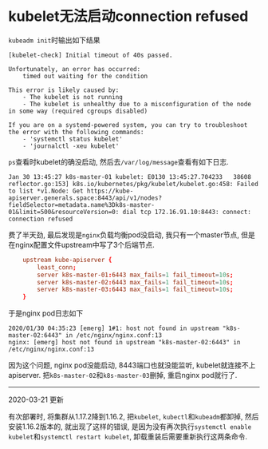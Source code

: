 # kubelet无法启动connection refused

`kubeadm init`时输出如下结果

```
[kubelet-check] Initial timeout of 40s passed.

Unfortunately, an error has occurred:
	timed out waiting for the condition

This error is likely caused by:
	- The kubelet is not running
	- The kubelet is unhealthy due to a misconfiguration of the node in some way (required cgroups disabled)

If you are on a systemd-powered system, you can try to troubleshoot the error with the following commands:
	- 'systemctl status kubelet'
	- 'journalctl -xeu kubelet'

```

`ps`查看时kubelet的确没启动, 然后去`/var/log/message`查看有如下日志.

```
Jan 30 13:45:27 k8s-master-01 kubelet: E0130 13:45:27.704233   38608 reflector.go:153] k8s.io/kubernetes/pkg/kubelet/kubelet.go:458: Failed to list *v1.Node: Get https://kube-apiserver.generals.space:8443/api/v1/nodes?fieldSelector=metadata.name%3Dk8s-master-01&limit=500&resourceVersion=0: dial tcp 172.16.91.10:8443: connect: connection refused
```

费了半天劲, 最后发现是`nginx`负载均衡pod没启动, 我只有一个master节点, 但是在nginx配置文件upstream中写了3个后端节点.

```conf
    upstream kube-apiserver {
        least_conn;
        server k8s-master-01:6443 max_fails=1 fail_timeout=10s;
        server k8s-master-02:6443 max_fails=1 fail_timeout=10s;
        server k8s-master-03:6443 max_fails=1 fail_timeout=10s;
    }
```

于是nginx pod日志如下

```
2020/01/30 04:35:23 [emerg] 1#1: host not found in upstream "k8s-master-02:6443" in /etc/nginx/nginx.conf:13
nginx: [emerg] host not found in upstream "k8s-master-02:6443" in /etc/nginx/nginx.conf:13
```

因为这个问题, nginx pod没能启动, 8443端口也就没能监听, kubelet就连接不上apiserver. 把`k8s-master-02`和`k8s-master-03`删掉, 重启nginx pod就行了.

------

2020-03-21 更新

有次部署时, 将集群从1.17.2降到1.16.2, 把`kubelet`, `kubectl`和`kubeadm`都卸掉, 然后安装1.16.2版本的, 就出现了这样的错误, 是因为没有再次执行`systemctl enable kubelet`和`systemctl restart kubelet`, 卸载重装后需要重新执行这两条命令.

